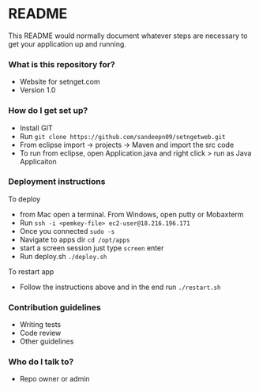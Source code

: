 # README #

This README would normally document whatever steps are necessary to get your application up and running.

### What is this repository for? ###

* Website for setnget.com
* Version 1.0

### How do I get set up? ###

* Install GIT
* Run `git clone https://github.com/sandeepn09/setngetweb.git`
* From eclipse import -> projects -> Maven and import the src code
* To run from eclipse, open Application.java and right click > run as Java Applicaiton

### Deployment instructions

To deploy 

* from Mac open a terminal. From Windows, open putty or Mobaxterm
* Run `ssh -i <pemkey-file> ec2-user@18.216.196.171`
* Once you connected `sudo -s`
* Navigate to apps dir `cd /opt/apps`
* start a screen session just type `screen` enter
* Run deploy.sh `./deploy.sh`

To restart app

* Follow the instructions above and in the end run `./restart.sh`

### Contribution guidelines ###

* Writing tests
* Code review
* Other guidelines

### Who do I talk to? ###

* Repo owner or admin
